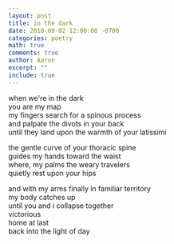 ```yaml
---
layout: post
title: in the dark
date: 2018-09-02 12:00:00 -0700
categories: poetry
math: true
comments: true
author: Aaron
excerpt: ""
include: true
---
```

when we're in the dark  
you are my map  
my fingers search for a spinous process  
and palpate the divots in your back  
until they land upon the warmth of your latissimi

the gentle curve of your thoracic spine  
guides my hands toward the waist  
where, my palms the weary travelers  
quietly rest upon your hips  

and with my arms finally in familiar territory  
my body catches up  
until you and i collapse together  
victorious  
home at last  
back into the light of day  